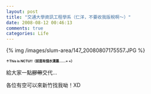 ```yaml
---
layout: post
title: "交通大學資訊工程學系（仁洋，不要收我版稅啊～）"
date: 2008-08-12 00:46:13
comments: true
categories: Life
---
```

<p>{% img /images/slum-area/147_20080807175557.JPG %}</p><p><span style="font-size: xx-small;"><b>&uarr;This is NCTU!!（前面有個水溝蓋......= =）</b></span></p><p>給大家一點<span style="text-decoration: line-through;">膠帶</span>交代...</p><p>各位有空可以來新竹找我呦！XD</p><p>&nbsp;</p>
